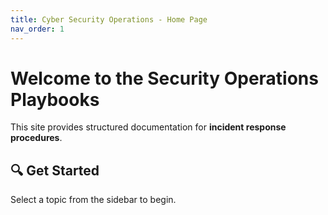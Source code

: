 ```yaml
---
title: Cyber Security Operations - Home Page
nav_order: 1
---
```


# Welcome to the Security Operations Playbooks

This site provides structured documentation for **incident response procedures**.

## 🔍 Get Started
Select a topic from the sidebar to begin.

